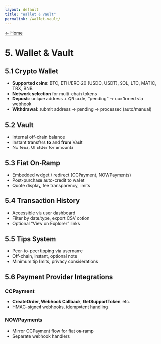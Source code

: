 ```yaml
---
layout: default
title: "Wallet & Vault"
permalink: /wallet-vault/
---
```


[← Home](/)

# 5. Wallet & Vault

## 5.1 Crypto Wallet

- **Supported coins**: BTC, ETH/ERC-20 (USDC, USDT), SOL, LTC, MATIC, TRX, BNB  
- **Network selection** for multi-chain tokens  
- **Deposit**: unique address + QR code, “pending” → confirmed via webhook  
- **Withdrawal**: submit address → pending → processed (auto/manual)

## 5.2 Vault

- Internal off-chain balance  
- Instant transfers **to** and **from** Vault  
- No fees, UI slider for amounts

## 5.3 Fiat On-Ramp

- Embedded widget / redirect (CCPayment, NOWPayments)  
- Post-purchase auto-credit to wallet  
- Quote display, fee transparency, limits

## 5.4 Transaction History

- Accessible via user dashboard  
- Filter by date/type, export CSV option  
- Optional “View on Explorer” links

## 5.5 Tips System

- Peer-to-peer tipping via username  
- Off-chain, instant, optional note  
- Minimum tip limits, privacy considerations

## 5.6 Payment Provider Integrations

### CCPayment

- **CreateOrder**, **Webhook Callback**, **GetSupportToken**, etc.  
- HMAC-signed webhooks, idempotent handling

### NOWPayments

- Mirror CCPayment flow for fiat on-ramp  
- Separate webhook handlers
